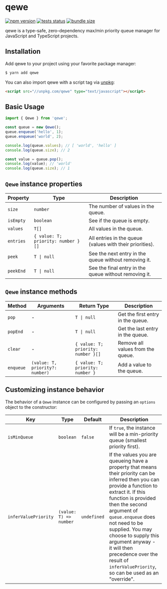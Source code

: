 # qewe

[![npm version](https://badge.fury.io/js/qewe.svg)](https://npmjs.com/package/qewe) [![tests status](https://github.com/jgmcelwain/qewe/actions/workflows/tests.yml/badge.svg)](https://github.com/jgmcelwain/qewe/actions/workflows/tests.yml) [![bundle size](https://img.shields.io/bundlephobia/min/qewe)](https://bundlephobia.com/package/qewe)

qewe is a type-safe, zero-dependency max/min priority queue manager for JavaScript and TypeScript projects.

## Installation

Add qewe to your project using your favorite package manager:

```bash
$ yarn add qewe
```

You can also import qewe with a script tag via [unpkg](https://unpkg.com):

```html
<script src="//unpkg.com/qewe" type="text/javascript"></script>
```

## Basic Usage

```ts
import { Qewe } from 'qewe';

const queue = new Qewe();
queue.enqueue('hello', 1);
queue.enqueue('world', 2);

console.log(queue.values); // [ 'world', 'hello' ]
console.log(queue.size); // 2

const value = queue.pop();
console.log(value); // 'world'
console.log(queue.size); // 1
```

## `Qewe` instance properties

| Property  | Type                               | Description                                              |
| --------- | ---------------------------------- | -------------------------------------------------------- |
| `size`    | `number`                           | The number of values in the queue.                       |
| `isEmpty` | `boolean`                          | See if the queue is empty.                               |
| `values`  | `T[]`                              | All values in the queue.                                 |
| `entries` | `{ value: T; priority: number }[]` | All entries in the queue (values with their priorities). |
| `peek`    | `T \| null`                        | See the next entry in the queue without removing it.     |
| `peekEnd` | `T \| null`                        | See the final entry in the queue without removing it.    |

## `Qewe` instance methods

| Method    | Arguments                       | Return Type                        | Description                       |
| --------- | ------------------------------- | ---------------------------------- | --------------------------------- |
| `pop`     | -                               | `T \| null`                        | Get the first entry in the queue. |
| `popEnd`  | -                               | `T \| null`                        | Get the last entry in the queue.  |
| `clear`   | -                               | `{ value: T; priority: number }[]` | Remove all values from the queue. |
| `enqueue` | `(value: T, priority?: number)` | `{ value: T; priority: number }`   | Add a value to the queue.         |

## Customizing instance behavior

The behavior of a `Qewe` instance can be configured by passing an `options` object to the constructor:

| Key                  | Type                   | Default     | Description                                                                                                                                                                                                                                                                                                                                                                                      |
| -------------------- | ---------------------- | ----------- | ------------------------------------------------------------------------------------------------------------------------------------------------------------------------------------------------------------------------------------------------------------------------------------------------------------------------------------------------------------------------------------------------ |
| `isMinQueue`         | `boolean`              | `false`     | If `true`, the instance will be a min-priority queue (smallest priority first).                                                                                                                                                                                                                                                                                                                  |
| `inferValuePriority` | `(value: T) => number` | `undefined` | If the values you are queueing have a property that means their priority can be inferred then you can provide a function to extract it. If this function is provided then the second argument of `queue.enqueue` does not need to be supplied. You may choose to supply this argument anyway - it will then precedence over the result of `inferValuePriority`, so can be used as an "override". |
